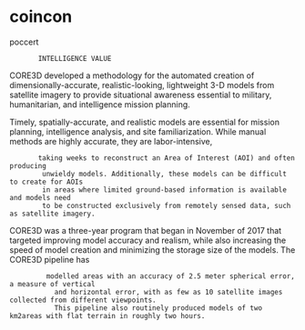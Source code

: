 # coincon
poccert


           INTELLIGENCE VALUE
CORE3D developed a methodology for the automated creation
of dimensionally-accurate, realistic-looking, lightweight
3-D models from satellite imagery to provide situational
awareness essential to military, humanitarian, and intelligence mission planning.


Timely, spatially-accurate, and realistic models are essential 
for mission planning, intelligence analysis, and site familiarization.
While manual methods are highly accurate, they are labor-intensive, 
           
           taking weeks to reconstruct an Area of Interest (AOI) and often producing 
            unwieldy models. Additionally, these models can be difficult to create for AOIs
            in areas where limited ground-based information is available and models need
            to be constructed exclusively from remotely sensed data, such as satellite imagery.

CORE3D was a three-year program that began in November of 2017 that targeted 
improving model accuracy and realism, while also increasing the speed of model
creation and minimizing the storage size of the models. The CORE3D pipeline has
             
             modelled areas with an accuracy of 2.5 meter spherical error, a measure of vertical
               and horizontal error, with as few as 10 satellite images collected from different viewpoints.
               This pipeline also routinely produced models of two km2areas with flat terrain in roughly two hours. 
